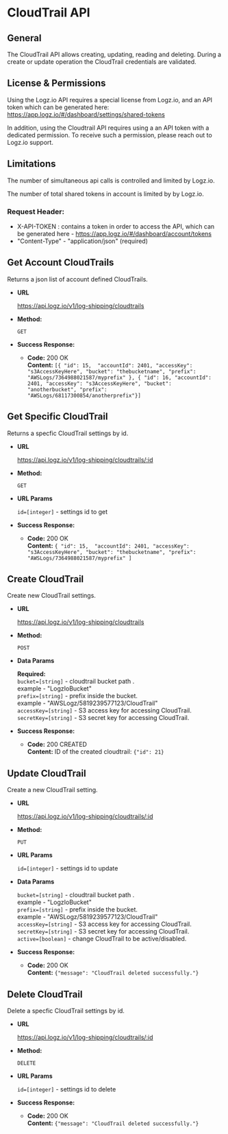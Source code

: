 # CloudTrail API

## General
The CloudTrail API allows creating, updating, reading and deleting.
During a create or update operation the CloudTrail credentials are validated.

## License & Permissions
Using the Logz.io API requires a special license from Logz.io, and an API token which can be generated here: https://app.logz.io/#/dashboard/settings/shared-tokens

In addition, using the Cloudtrail API requires using a an API token with a dedicated permission. To receive such a permission, please reach out to Logz.io support.

## Limitations
The number of simultaneous api calls is controlled and limited by Logz.io.

The number of total shared tokens in account is limited by by Logz.io.

### Request Header:
- X-API-TOKEN : contains a token in order to access the API, which can be generated here - https://app.logz.io/#/dashboard/account/tokens
- "Content-Type" - "application/json" (required)

**Get Account CloudTrails**
----
  Returns a json list of account defined CloudTrails.

* **URL**

  https://api.logz.io/v1/log-shipping/cloudtrails

* **Method:**

  `GET`

* **Success Response:**

  * **Code:** 200 OK <br />
    **Content:** `[{
    	"id": 15, 
    	"accountId": 2401,
    	"accessKey": "s3AccessKeyHere",
    	"bucket": "thebucketname",
    	"prefix": "AWSLogs/7364988021587/myprefix"
    }, { "id": 16, "accountId": 2401, "accessKey": "s3AccessKeyHere", "bucket": "anotherbucket", "prefix": "AWSLogs/68117300854/anotherprefix"}]`


**Get Specific CloudTrail**
----
  Returns a specfic CloudTrail settings by id.

* **URL**

  https://api.logz.io/v1/log-shipping/cloudtrails/:id

* **Method:**

  `GET`

*  **URL Params**
 
   `id=[integer]` - settings id to get

* **Success Response:**

  * **Code:** 200 OK <br />
    **Content:** `{
    	"id": 15, 
    	"accountId": 2401,
    	"accessKey": "s3AccessKeyHere",
    	"bucket": "thebucketname",
    	"prefix": "AWSLogs/7364988021587/myprefix"
    ]`

**Create CloudTrail**
----
  Create new CloudTrail settings.

* **URL**

  https://api.logz.io/v1/log-shipping/cloudtrails

* **Method:**

  `POST`

*  **Data Params**

	**Required:** <br />
   `bucket=[string]` - cloudtrail bucket path . <br />
   		example - "LogzIoBucket" <br />
   `prefix=[string]` - prefix inside the bucket. <br />
   		example - "AWSLogz/5819239577123/CloudTrail" <br />
   `accessKey=[string]` - S3 access key for accessing CloudTrail. <br />
   `secretKey=[string]` - S3 secret key for accessing CloudTrail. <br />

* **Success Response:**

  * **Code:** 200 CREATED <br />
    **Content:** ID of the created cloudtrail:
    	`{"id": 21}`

**Update CloudTrail**
----
  Create a new CloudTrail setting.

* **URL**

  https://api.logz.io/v1/log-shipping/cloudtrails/:id

* **Method:**

  `PUT`

*  **URL Params**
 
   `id=[integer]` - settings id to update

*  **Data Params** 

   `bucket=[string]` - cloudtrail bucket path . <br />
   		example - "LogzIoBucket" <br />
   `prefix=[string]` - prefix inside the bucket. <br />
   		example - "AWSLogz/5819239577123/CloudTrail" <br />
   `accessKey=[string]` - S3 access key for accessing CloudTrail. <br />
   `secretKey=[string]` - S3 secret key for accessing CloudTrail. <br />
   `active=[boolean]` - change CloudTrail to be active/disabled. <br />

* **Success Response:**

  * **Code:** 200 OK <br />
    **Content:** `{"message": "CloudTrail deleted successfully."}`

**Delete CloudTrail**
----
  Delete a specfic CloudTrail settings by id.

* **URL**

  https://api.logz.io/v1/log-shipping/cloudtrails/:id

* **Method:**

  `DELETE`

*  **URL Params**
 
   `id=[integer]` - settings id to delete

* **Success Response:**

  * **Code:** 200 OK <br />
    **Content:** `{"message": "CloudTrail deleted successfully."}`
